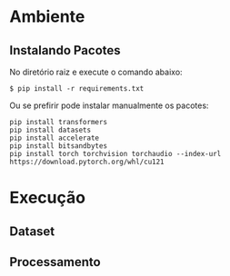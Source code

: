 # Ambiente 

## Instalando Pacotes

No diretório raiz e execute o comando abaixo:

```
$ pip install -r requirements.txt
```

Ou se prefirir pode instalar manualmente os pacotes:

```
pip install transformers
pip install datasets
pip install accelerate
pip install bitsandbytes
pip install torch torchvision torchaudio --index-url https://download.pytorch.org/whl/cu121
```

# Execução

## Dataset



## Processamento

